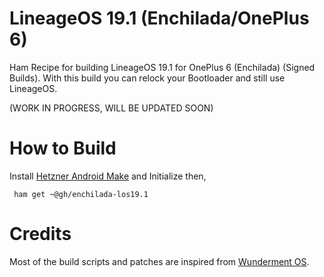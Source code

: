 # LineageOS 19.1 (Enchilada/OnePlus 6)

Ham Recipe for building LineageOS 19.1 for OnePlus 6 (Enchilada) (Signed Builds). With this build
you can relock your Bootloader and still use LineageOS. 

(WORK IN PROGRESS, WILL BE UPDATED SOON)

# How to Build

Install [Hetzner Android Make](https://github.com/antony-jr/ham) and Initialize then,

```
 ham get ~@gh/enchilada-los19.1
```

# Credits

Most of the build scripts and patches are inspired from [Wunderment OS](https://github.com/Wunderment).
